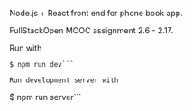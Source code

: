 Node.js + React front end for phone book app.

FullStackOpen MOOC assignment 2.6 - 2.17.

Run with
``` 
$ npm run dev```

Run development server with
````
$ npm run server```
